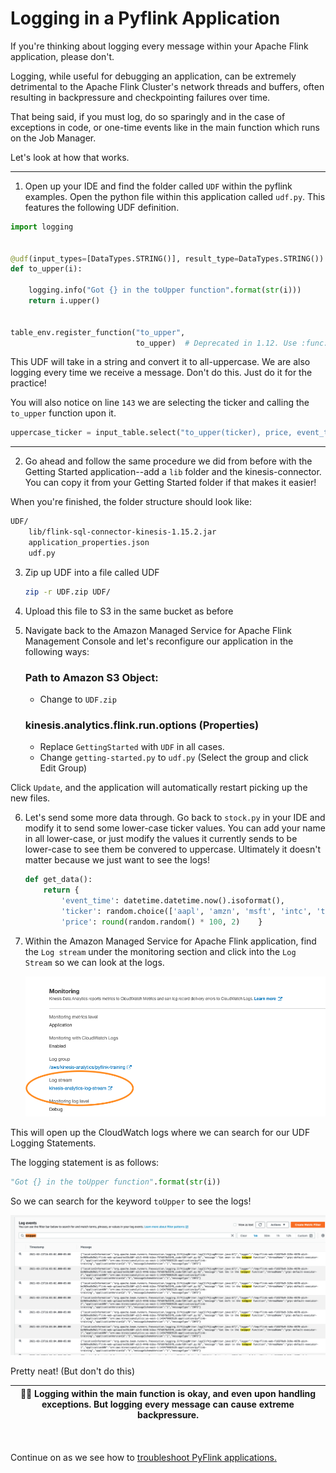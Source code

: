 # Logging in a Pyflink Application

If you're thinking about logging every message within your Apache Flink application, please don't.

Logging, while useful for debugging an application, can be extremely detrimental to the Apache Flink Cluster's network threads and buffers, often resulting in backpressure and checkpointing failures over time.

That being said, if you must log, do so sparingly and in the case of exceptions in code, or one-time events like in the main function which runs on the Job Manager.

Let's look at how that works.



---------------------------

1. Open up your IDE and find the folder called `UDF` within the pyflink examples. Open the python file within this application called `udf.py`. This features the following UDF definition.

```python
import logging


@udf(input_types=[DataTypes.STRING()], result_type=DataTypes.STRING())
def to_upper(i):

    logging.info("Got {} in the toUpper function".format(str(i)))
    return i.upper()


table_env.register_function("to_upper",
                            to_upper)  # Deprecated in 1.12. Use :func:`create_temporary_system_function` instead.

````

This UDF will take in a string and convert it to all-uppercase. We are also logging every time we receive a message. Don't do this. Just do it for the practice!

You will also notice on line `143` we are selecting the ticker and calling the `to_upper` function upon it.


```python     
uppercase_ticker = input_table.select("to_upper(ticker), price, event_time")
```
--------------------------


2. Go ahead and follow the same procedure we did from before with the Getting Started application--add a `lib` folder and the kinesis-connector. You can copy it from your Getting Started folder if that makes it easier! 

When you're finished, the folder structure should look like:

```bash
UDF/
    lib/flink-sql-connector-kinesis-1.15.2.jar
    application_properties.json
    udf.py
```

3. Zip up UDF into a file called UDF 
    ```bash
    zip -r UDF.zip UDF/   
    ```
4. Upload this file to S3 in the same bucket as before

5. Navigate back to the Amazon Managed Service for Apache Flink Management Console and let's reconfigure our application in the following ways:

    ### Path to Amazon S3 Object:
    - Change to `UDF.zip`

    ### kinesis.analytics.flink.run.options (Properties)
     - Replace `GettingStarted` with `UDF` in all cases.
     - Change `getting-started.py` to `udf.py`
    (Select the group and click Edit Group)



Click `Update`, and the application will automatically restart picking up the new files.


6. Let's send some more data through. Go back to `stock.py` in your IDE and modify it to send some lower-case ticker values. You can add your name in all lower-case, or just modify the values it currently sends to be lower-case to see them be convered to uppercase. Ultimately it doesn't matter because we just want to see the logs!

    ```python
    def get_data():
        return {
            'event_time': datetime.datetime.now().isoformat(),
            'ticker': random.choice(['aapl', 'amzn', 'msft', 'intc', 'tbv']),
            'price': round(random.random() * 100, 2)	}
    ```
7. Within the Amazon Managed Service for Apache Flink application, find the `Log stream` under the monitoring section and click into the `Log Stream` so we can look at the logs.

    ![](img/2021-03-23-14-53-35.png)


This will open up the CloudWatch logs where we can search for our UDF Logging Statements.


The logging statement is as follows:
```python
"Got {} in the toUpper function".format(str(i))
```

So we can search for the keyword `toUpper` to see the logs!



![](img/2021-03-23-16-04-34.png)

Pretty neat! (But don't do this)


| 🙅‍♂️ Logging within the main function is okay, and even upon handling exceptions. But logging every message can cause extreme backpressure.  |
|-----------------------------------------|

<br><br>
Continue on as we see how to [troubleshoot PyFlink applications.](../troubleshooting/)
